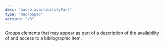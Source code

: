 ```yaml
---
desc: "macro.availabilityPart"
type: "macroSpec"
version: "v3"
---
```


Groups elements that may appear as part of a description of the availability of and
access to a bibliographic item.